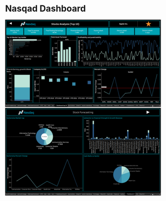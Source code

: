 # Nasqad Dashboard

<div>
  <img  alt="image" src="https://github.com/bhavesa16/Nasdaq-Dashobard/blob/main/Top%2010.png">
  <br>
  <img  alt="image" src="sector-wise forecasting.png">
</div>
